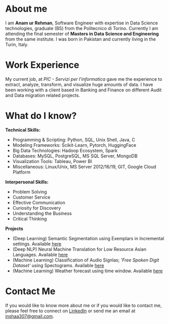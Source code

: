 <!--
**DeskDown/DeskDown** is a ✨ _special_ ✨ repository because its `README.md` (this file) appears on your GitHub profile.

Here are some ideas to get you started:

- 🔭 I’m currently working on ...
- 🌱 I’m currently learning ...
- 👯 I’m looking to collaborate on ...
- 🤔 I’m looking for help with ...
- 💬 Ask me about ...
- 📫 How to reach me: ...
- 😄 Pronouns: ...
- ⚡ Fun fact: ...
-->
# About me
I am **Anam ur Rehman**, Software Engineer with expertise in Data Science technologies, graduate (BS) from the Politecnico di Torino. Currently I am attending the final semester of **Masters in Data Science and Engineering** from the same institute. I was born in Pakistan and currently living in the Turin, Italy.

# Work Experience
My current job, at *PIC - Servizi per l'informatica* gave me the experience to extract, analyze, transform, and visualize huge amounts of data. I have been working with a client based in Banking and Finance on different Audit and Data migration related projects.

# What do I know?
**Technical Skills:**
- Programming & Scripting: Python, SQL, Unix Shell, Java, C
- Modeling Frameworks: Scikit-Learn, Pytorch, HuggingFace
- Big Data Technologies: Hadoop Ecosystem, Spark
- Databases: MySQL, PostgreSQL, MS SQL Server, MongoDB
- Visualization Tools: Tableau, Power BI
- Miscellaneous: Linux/Unix, MS Server 2012/16/19, GIT, Google Cloud Platform

**Interpersonal Skills:**
- Problem Solving
- Customer Service
- Effective Communication
- Curiosity for Discovery
- Understanding the Business
- Critical Thinking

**Projects**
- (Deep Learning) Semantic Segmentation using Exemplars in Incremental settings. Available [here](https://github.com/DeskDown/MiB)
- (Deep NLP) Neural Machine Translation for Low Resource Asian Languages. Available [here](https://github.com/DeskDown/NMT)
- (Machine Learning) Classification of Audio Signlas; *'Free Spoken Digit Dataset'* using Spectograms. Available [here](https://www.kaggle.com/iinaam/classification-on-fsdd-using-spectograms)
- (Machine Learning) Weather forecast using time window. Available [here](https://www.kaggle.com/iinaam/weather-predictions-beginner-to-intermediate)



# Contact Me
If you would like to know more about me or if you would like to contact me, please feel free to connect on [LinkedIn](https://www.linkedin.com/in/intotyas/) or send me an email at inshaa307@gmail.com.
